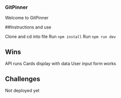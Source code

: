 ### GitPinner 

Welcome to GitPinner

##Instructions and use

Clone and cd into file
Run `npm install`
Run `npm run dev`

## Wins
API runs
Cards display with data
User input form works

## Challenges 
Not deployed yet
